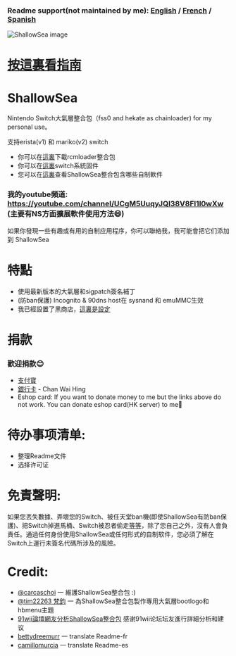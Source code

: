 ### Readme support(not maintained by me): [English](https://github.com/carcaschoi/ShallowSea/blob/main/README-EN.md) / [French](https://github.com/carcaschoi/ShallowSea/blob/main/README-FR.md) / [Spanish](https://github.com/carcaschoi/ShallowSea/blob/main/README-ES.md)

![ShallowSea image](https://user-images.githubusercontent.com/64573431/115142050-358bc380-a072-11eb-855b-357475e4f3d7.jpg)
# [按這裏看指南](https://github.com/carcaschoi/ShallowSea/blob/main/User%20guide.md)
# ShallowSea
Nintendo Switch大氣層整合包（fss0 and hekate as chainloader) for my personal use。

支持erista(v1) 和 mariko(v2) switch
* 你可以在[這裏](https://github.com/carcaschoi/rcmloader-package)下載rcmloader整合包
* 你可以在[這裏](https://darthsternie.net/switch-firmwares/)switch系統固件
* 您可以在[這裏](https://github.com/carcaschoi/ShallowSea/blob/main/ShallowSea%20homebrew%20app%20includes.md)查看ShallowSea整合包含哪些自制軟件
### 我的youtube頻道: https://youtube.com/channel/UCgM5UuqyJQl38V8FI1l0wXw (主要有NS方面擴展軟件使用方法😄)
如果你發現一些有趣或有用的自制应用程序，你可以聯絡我，我可能會把它们添加到 ShallowSea
# 特點
* 使用最新版本的大氣層和sigpatch簽名補丁
* (防ban保護) Incognito & 90dns host在 sysnand 和 emuMMC生效
* 我已經設置了黑商店，[這裏是設定](https://github.com/carcaschoi/ShallowSea/blob/main/tinfoil%20shop%20setup)

# 捐款
### 歡迎捐款😊
* [支付寶](https://user-images.githubusercontent.com/64573431/114517581-0ee41c00-9c71-11eb-8230-d6b029fc9cc2.jpg)
* [銀行卡](https://user-images.githubusercontent.com/64573431/114518848-5fa84480-9c72-11eb-95aa-7809a6e3332d.jpg) - Chan Wai Hing
* Eshop card: If you want to donate money to me but the links above do not work. You can donate eshop card(HK server) to me🤣

# 待办事项清单:
* 整理Readme文件
* 选择许可证

# 免責聲明:
如果您丟失數據、弄壞您的Switch、被任天堂ban機(即使ShallowSea有防ban保護)、把Switch掉進馬桶、Switch被忍者偷走[等](https://www.youtube.com/watch?v=XnwvYiMK3ik)[等](https://www.youtube.com/watch?v=6X5kP6NjDTw)，除了您自己之外，沒有人會負責任。通過任何身份使用ShallowSea或任何形式的自制软件，您必須了解在Switch上運行未簽名代碼所涉及的風險。 
# Credit:
* [@carcaschoi](https://github.com/carcaschoi) 一 維護ShallowSea整合包 :)
* [@tim22263 梵鈞](https://github.com/tim22263) 一 為ShallowSea整合包製作專用大氣層bootlogo和hbmenu主題
* [91wii論壇網友分析ShallowSea整合包](
https://www.91wii.com/thread-231061-1-1.html) 感谢91wii论坛坛友進行詳細分析和建议
* [bettydreemurr](https://github.com/bettydreemurr) 一 translate Readme-fr
* [camillomurcia](https://github.com/camillomurcia) 一 translate Readme-es
